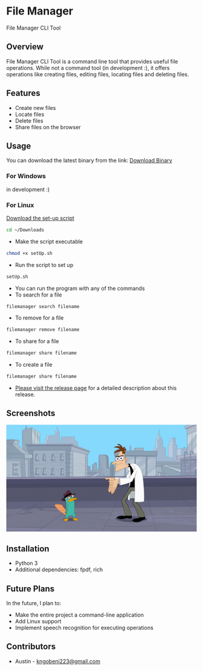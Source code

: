 
# File Manager

File Manager CLI Tool

## Overview
File Manager CLI Tool is a command line tool that provides useful file operations. While not a command tool (in development :), it offers operations like creating files, editing files, locating files and deleting files.

## Features
- Create new files
- Locate files
- Delete files
- Share files on the browser


## Usage

You can download the latest binary from the link:
[Download Binary](https://github.com/aust21/file-manager/releases/download/v1.1.1/filemanager)

### For Windows
in development :)

### For Linux
[Download the set-up script](scripts/linux/setUp.sh)

```bash
cd ~/Downloads
```
- Make the script executable
```bash
chmod +x setUp.sh
```

- Run the script to set up
```bash
setUp.sh
```

- You can run the program with any of the commands
- To search for a file
```bash
filemanager search filename
```

- To remove for a file
```bash
filemanager remove filename
```
- To share for a file
```bash
filemanager share filename
```
- To create a file
```bash
filemanager share filename
```


- [Please visit the release page](https://github.com/aust21/file-manager/releases/tag/v1.1.1) for a detailed description about this release.

## Screenshots

![main](assets/readmeImages/placeholder.jpg)

## Installation
- Python 3
- Additional dependencies: fpdf, rich

## Future Plans
In the future, I plan to:
- Make the entire project a command-line application
- Add Linux support
- Implement speech recognition for executing operations

## Contributors
- Austin - kngobeni223@gmail.com
